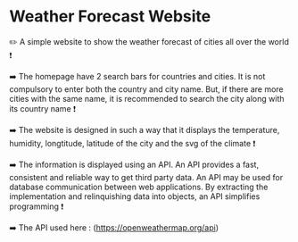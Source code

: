 # Weather Forecast Website
✏️ A simple website to show the weather forecast of cities all over the world ❗

➡️ The homepage have 2 search bars for countries and cities. It is not compulsory to enter both the country and city name. But, if there are more cities with the same name, it is recommended to search the city along with its country name ❗

➡️ The website is designed in such a way that it displays the temperature, humidity, longtitude, latitude of the city and the svg of the climate ❗

➡️ The information is displayed using an API. An API provides a fast, consistent and reliable way to get third party data. An API may be used for database communication between web applications. By extracting the implementation and relinquishing data into objects, an API simplifies programming ❗

➡️ The API used here : (https://openweathermap.org/api)
